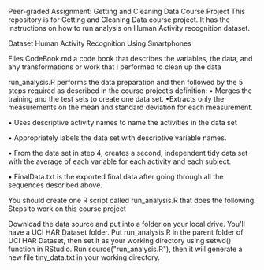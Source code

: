 Peer-graded Assignment: Getting and Cleaning Data Course Project
This repository is  for Getting and Cleaning Data course project. It has the instructions on how to run analysis on Human Activity recognition dataset.

Dataset
Human Activity Recognition Using Smartphones

Files
CodeBook.md a code book that describes the variables, the data, and any transformations or work that I performed to clean up the data

run_analysis.R performs the data preparation and then followed by the 5 steps required as described in the course project’s definition:
•  Merges the training and the test sets to create one data set. •Extracts only the measurements on the mean and standard deviation for each measurement.

• Uses descriptive activity names to name the activities in the data set

•  Appropriately labels the data set with descriptive variable names.

•  From the data set in step 4, creates a second, independent tidy data set with the average of each variable for each activity and each subject.

•  FinalData.txt is the exported final data after going through all the sequences described above.

  You should create one R script called run_analysis.R that does the following. 
  Steps to work on this course project
 
  Download the data source and put into a folder on your local drive. You'll have a UCI HAR Dataset folder.
  Put run_analysis.R in the parent folder of UCI HAR Dataset, then set it as your working directory using setwd() function in RStudio.
  Run source("run_analysis.R"), then it will generate a new file tiny_data.txt in your working directory.
